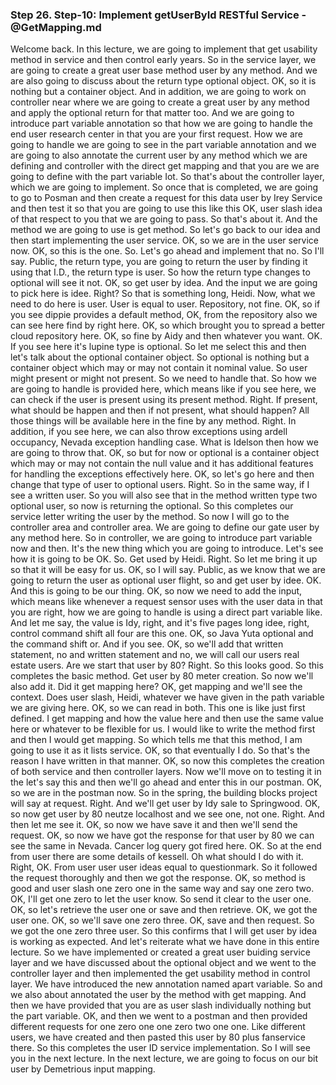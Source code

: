 ### Step 26. Step-10: Implement getUserById RESTful Service - @GetMapping.md
Welcome back.  In this lecture, we are going to implement that get usability method in service and then control early  years.  So in the service layer, we are going to create a great user base method user by any method.  And we are also going to discuss about the return type optional object.  OK, so it is nothing but a container object.  And in addition, we are going to work on controller near where we are going to create a great user  by any method and apply the optional return for that matter too.  And we are going to introduce part variable annotation so that how we are going to handle the end user  research center in that you are your first request.  How we are going to handle we are going to see in the part variable annotation and we are going to also  annotate the current user by any method which we are defining and controller with the direct get mapping  and that you are we are going to define with the part variable Iot.  So that's about the controller layer, which we are going to implement.  So once that is completed, we are going to go to Posman and then create a request for this data user  by Irey Service and then test it so that you are going to use this like this OK, user slash idea of  that respect to you that we are going to pass.  So that's about it.  And the method we are going to use is get method.  So let's go back to our idea and then start implementing the user service.  OK, so we are in the user service now.  OK, so this is the one.  So.  Let's go ahead and implement that no.  So I'll say.  Public, the return type, you are going to return the user by finding it using that I.D., the return  type is user.  So how the return type changes to optional will see it not.  OK, so get user by idea.  And the input we are going to pick here is idee.  Right?  So that is something long, Heidi.  Now, what we need to do here is user.  User is equal to user.  Repository, not fine.  OK, so if you see dippie provides a default method, OK, from the repository also we can see here  find by right here.  OK, so which brought you to spread a better cloud repository here.  OK, so fine by Aidy and then whatever you want.  OK.  If you see here it's lupine type is optional.  So let me select this and then let's talk about the optional container object.  So optional is nothing but a container object which may or may not contain it nominal value.  So user might present or might not present.  So we need to handle that.  So how we are going to handle is provided here, which means like if you see here, we can check if  the user is present using its present method.  Right.  If present, what should be happen and then if not present, what should happen?  All those things will be available here in the fine by any method.  Right.  In addition, if you see here, we can also throw exceptions using ardell occupancy, Nevada exception  handling case.  What is Idelson then how we are going to throw that.  OK, so but for now or optional is a container object which may or may not contain the null value and  it has additional features for handling the exceptions effectively here.  OK, so let's go here and then change that type of user to optional users.  Right.  So in the same way, if I see a written user.  So you will also see that in the method written type two optional user, so now is returning the optional.  So this completes our service letter writing the user by the method.  So now I will go to the controller area and controller area.  We are going to define our gate user by any method here.  So in controller, we are going to introduce part variable now and then.  It's the new thing which you are going to introduce.  Let's see how it is going to be OK.  So.  Get used by Heidi.  Right.  So let me bring it up so that it will be easy for us.  OK, so I will say.  Public, as we know that we are going to return the user as optional user flight, so and get user by  idee.  OK.  And this is going to be our thing.  OK, so now we need to add the input, which means like whenever a request sensor uses with the user  data in that you are right, how we are going to handle is using a direct part variable like.  And let me say, the value is Idy, right, and it's five pages long idee, right, control command  shift all four are this one.  OK, so Java Yuta optional and the command shift or.  And if you see.  OK, so we'll add that written statement, no and written statement and no, we will call our users  real estate users.  Are we start that user by 80?  Right.  So this looks good.  So this completes the basic method.  Get user by 80 meter creation.  So now we'll also add it.  Did it get mapping here?  OK, get mapping and we'll see the context.  Does user slash, Heidi, whatever we have given in the path variable we are giving here.  OK, so we can read in both.  This one is like just first defined.  I get mapping and how the value here and then use the same value here or whatever to be flexible for  us.  I would like to write the method first and then I would get mapping.  So which tells me that this method, I am going to use it as it lists service.  OK, so that eventually I do.  So that's the reason I have written in that manner.  OK, so now this completes the creation of both service and then controller layers.  Now we'll move on to testing it in the let's say this and then we'll go ahead and enter this in our  postman.  OK, so we are in the postman now.  So in the spring, the building blocks project will say at request.  Right.  And we'll get user by Idy sale to Springwood.  OK, so now get user by 80 neutze  localhost and we see one, not one.  Right.  And then let me see it.  OK, so now we have save it and then we'll send the request.  OK, so now we have got the response for that user by 80 we can see the same in Nevada.  Cancer log query got fired here.  OK.  So at the end from user there are some details of kessell.  Oh what should I do with it.  Right, OK.  From user user user ideas equal to questionmark.  So it followed the request thoroughly and then we got the response.  OK, so method is good and user slash one zero one in the same way and say one zero two.  OK, I'll get one zero to let the user know.  So send it clear to the user one.  OK, so let's retrieve the user one or save and then retrieve.  OK, we got the user one.  OK, so we'll save one zero three.  OK, save and then request.  So we got the one zero three user.  So this confirms that I will get user by idea is working as expected.  And let's reiterate what we have done in this entire lecture.  So we have implemented or created a great user buiding service layer and we have discussed about the  optional object and we went to the controller layer and then implemented the get usability method in  control layer.  We have introduced the new annotation named apart variable.  So and we also about annotated the user by the method with get mapping.  And then we have provided that you are as user slash individually nothing but the part variable.  OK, and then we went to a postman and then provided different requests for one zero one one zero two  one one.  Like different users, we have created and then pasted this user by 80 plus fanservice there.  So this completes the user ID service implementation.  So I will see you in the next lecture.  In the next lecture, we are going to focus on our bit user by Demetrious input mapping. 